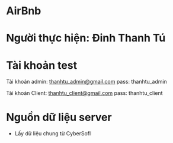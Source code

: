 # AirBnb

# Người thực hiện: Đinh Thanh Tú

# Tài khoản test

Tài khoản admin: thanhtu_admin@gmail.com
pass: thanhtu_admin

Tài khoản Client: thanhtu_client@gmail.com
pass: thanhtu_client

# Nguồn dữ liệu server

- Lấy dữ liệu chung từ CyberSofl

